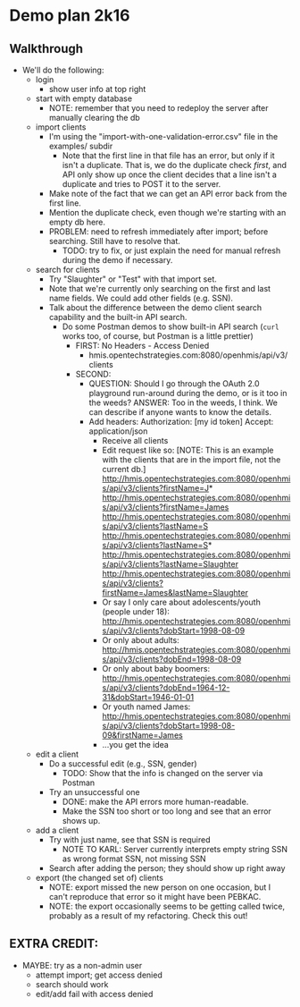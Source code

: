 # Demo plan 2k16

## Walkthrough

- We'll do the following:
  - login
    - show user info at top right
  - start with empty database
    - NOTE: remember that you need to redeploy the server after manually clearing the db
  - import clients
    - I'm using the "import-with-one-validation-error.csv" file in the
      examples/ subdir
      - Note that the first line in that file has an error, but only if
        it isn't a duplicate.  That is, we do the duplicate check
        *first*, and API only show up once the client decides that a
        line isn't a duplicate and tries to POST it to the server.
    - Make note of the fact that we can get an API error back from the
      first line.
    - Mention the duplicate check, even though we're starting with an
      empty db here. 
    - PROBLEM: need to refresh immediately after import; before
      searching.  Still have to resolve that.
      - TODO: try to fix, or just explain the need for manual refresh
        during the demo if necessary. 
  - search for clients
    - Try "Slaughter" or "Test" with that import set.
    - Note that we're currently only searching on the first and last
      name fields.  We could add other fields (e.g. SSN).
    - Talk about the difference between the demo client search
      capability and the built-in API search.
      - Do some Postman demos to show built-in API search (`curl` works
        too, of course, but Postman is a little prettier)
        - FIRST: No Headers - Access Denied
          - hmis.opentechstrategies.com:8080/openhmis/api/v3/clients
        - SECOND:
          - QUESTION: Should I go through the OAuth 2.0 playground
            run-around during the demo, or is it too in the weeds?
            ANSWER: Too in the weeds, I think.  We can describe if
            anyone wants to know the details.
          - Add headers:
            Authorization: [my id token]
            Accept: application/json
            - Receive all clients
            - Edit request like so:
              [NOTE: This is an example with the clients that are in
              the import file, not the current db.]
              http://hmis.opentechstrategies.com:8080/openhmis/api/v3/clients?firstName=J*
              http://hmis.opentechstrategies.com:8080/openhmis/api/v3/clients?firstName=James
              http://hmis.opentechstrategies.com:8080/openhmis/api/v3/clients?lastName=S
              http://hmis.opentechstrategies.com:8080/openhmis/api/v3/clients?lastName=S*
              http://hmis.opentechstrategies.com:8080/openhmis/api/v3/clients?lastName=Slaughter
              http://hmis.opentechstrategies.com:8080/openhmis/api/v3/clients?firstName=James&lastName=Slaughter
             - Or say I only care about adolescents/youth (people under 18):
              http://hmis.opentechstrategies.com:8080/openhmis/api/v3/clients?dobStart=1998-08-09
            - Or only about adults:
              http://hmis.opentechstrategies.com:8080/openhmis/api/v3/clients?dobEnd=1998-08-09
            - Or only about baby boomers:
              http://hmis.opentechstrategies.com:8080/openhmis/api/v3/clients?dobEnd=1964-12-31&dobStart=1946-01-01
            - Or youth named James:
              http://hmis.opentechstrategies.com:8080/openhmis/api/v3/clients?dobStart=1998-08-09&firstName=James
            - ...you get the idea
  - edit a client
    - Do a successful edit (e.g., SSN, gender)
      - TODO: Show that the info is changed on the server via Postman
    - Try an unsuccessful one
      - DONE: make the API errors more human-readable.
      - Make the SSN too short or too long and see that an error shows
        up.
  - add a client
    - Try with just name, see that SSN is required
      - NOTE TO KARL: Server currently interprets empty string SSN as
        wrong format SSN, not missing SSN
    - Search after adding the person; they should show up right away
  - export (the changed set of) clients
    - NOTE: export missed the new person on one occasion, but I
      can't reproduce that error so it might have been PEBKAC.
    - NOTE: the export occasionally seems to be getting called twice,
      probably as a result of my refactoring.  Check this out! 

## EXTRA CREDIT:

  - MAYBE: try as a non-admin user
    - attempt import; get access denied
    - search should work
    - edit/add fail with access denied